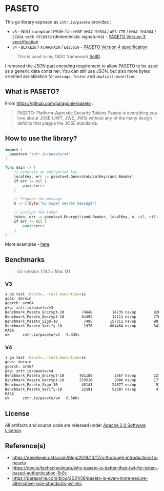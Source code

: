 # PASETO

This go library exposed as `zntr.io/paseto` provides :

* `v3` - NIST compliant PASETO : `HKDF-HMAC-SH384` / `AES-CTR` / `HMAC-SHA384` / `ECDSA with RFC6979` (deterministic signatures) - [PASETO Version 3 specification](https://github.com/paseto-standard/paseto-spec/blob/master/docs/01-Protocol-Versions/Version3.md)
* `v4` - `BLAKE2B` / `XCHACHA20` / `Ed25519` - [PASETO Version 4 specification](https://github.com/paseto-standard/paseto-spec/blob/master/docs/01-Protocol-Versions/Version4.md)

> This is used in my OIDC framework [SolID](https://github.com/zntrio/solid).

I removed the JSON part encoding requirement to allow PASETO to be used as a 
generic data container. You can still use JSON, but also more bytes oriented 
serialization for `message`,  `footer` and `implicit-assertion`.

## What is PASETO?

From https://github.com/paragonie/paseto :

> PASETO: Platform-Agnostic Security Tokens
> Paseto is everything you love about JOSE (JWT, JWE, JWS) without any of the many design deficits that plague the JOSE standards.

## How to use the library?

```go
import (
  pasetov4 "zntr.io/paseto/v4"
)

func main () {
	// Generate an encryption key.
	localKey, err := pasetov4.GenerateLocalKey(rand.Reader)
	if err != nil {
		panic(err)
	}

	// Prepare the message
	m := []byte("my super secret message")

	// Encrypt the token
	token, err := pasetov4.Encrypt(rand.Reader, localKey, m, nil, nil)
	if err != nil {
		panic(err)
	}
}
```

More examples - [here](example_test.go)

## Benchmarks

> Go version 1.19.5 / Mac M1

### V3

```sh
❯ go test -bench=. -test.benchtime=1s
goos: darwin
goarch: arm64
pkg: zntr.io/paseto/v3
Benchmark_Paseto_Encrypt-10    	   74648	     14735 ns/op	    8288 B/op	      60 allocs/op
Benchmark_Paseto_Decrypt-10    	   84492	     14211 ns/op	    7762 B/op	      58 allocs/op
Benchmark_Paseto_Sign-10       	    7495	    157311 ns/op	    9076 B/op	      87 allocs/op
Benchmark_Paseto_Verify-10     	    1976	    604464 ns/op	    3433 B/op	      51 allocs/op
PASS
ok  	zntr.io/paseto/v3	5.335s
```

### V4

```sh
❯ go test -bench=. -test.benchtime=1s
goos: darwin
goarch: arm64
pkg: zntr.io/paseto/v4
Benchmark_Paseto_Encrypt-10    	  461188	      2567 ns/op	    2272 B/op	      13 allocs/op
Benchmark_Paseto_Decrypt-10    	  570516	      2086 ns/op	    1776 B/op	      11 allocs/op
Benchmark_Paseto_Sign-10       	   48141	     24877 ns/op	     912 B/op	       5 allocs/op
Benchmark_Paseto_Verify-10     	   22591	     52607 ns/op	     416 B/op	       3 allocs/op
PASS
ok  	zntr.io/paseto/v4	6.588s
```

## License

All artifacts and source code are released under [Apache 2.0 Software License](LICENSE).

## Reference(s)

- <https://developer.okta.com/blog/2019/10/17/a-thorough-introduction-to-paseto>
- <https://dev.to/techschoolguru/why-paseto-is-better-than-jwt-for-token-based-authentication-1b0c>
- <https://paragonie.com/blog/2021/08/paseto-is-even-more-secure-alternative-jose-standards-jwt-etc>
